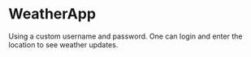 # WeatherApp
Using a custom username and password. One can login and enter the location to see weather updates.

